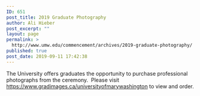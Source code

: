 ```yaml
---
ID: 651
post_title: 2019 Graduate Photography
author: Ali Hieber
post_excerpt: ""
layout: page
permalink: >
  http://www.umw.edu/commencement/archives/2019-graduate-photography/
published: true
post_date: 2019-09-11 17:42:38
---
```

The University offers graduates the opportunity to purchase professional photographs from the ceremony.  Please visit <a href="https://www.gradimages.ca/universityofmarywashington">https://www.gradimages.ca/universityofmarywashington</a> to view and order.
